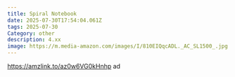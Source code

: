 ```yaml
---
title: Spiral Notebook
date: 2025-07-30T17:54:04.061Z
tags: 2025-07-30
Category: other
description: 4.xx
image: https://m.media-amazon.com/images/I/810EIQqcADL._AC_SL1500_.jpg
---
```

https://amzlink.to/az0w6VG0kHnhp ad
